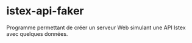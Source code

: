 # istex-api-faker

Programme permettant de créer un serveur Web simulant une API Istex avec quelques données.
